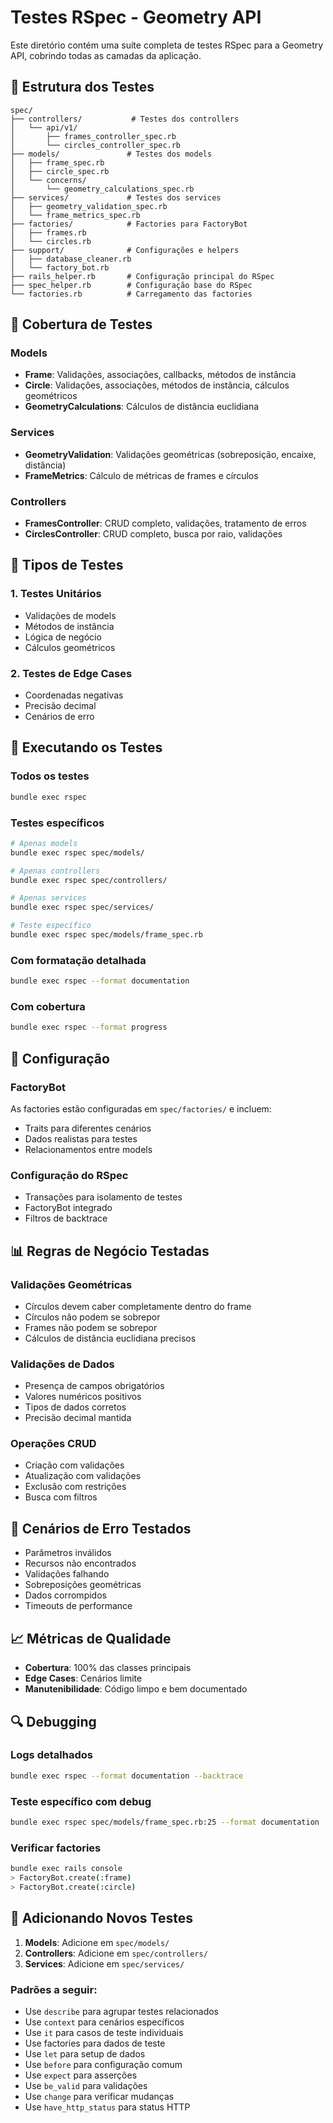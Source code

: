 # Testes RSpec - Geometry API

Este diretório contém uma suíte completa de testes RSpec para a Geometry API, cobrindo todas as camadas da aplicação.

## 📁 Estrutura dos Testes

```
spec/
├── controllers/           # Testes dos controllers
│   └── api/v1/
│       ├── frames_controller_spec.rb
│       └── circles_controller_spec.rb
├── models/               # Testes dos models
│   ├── frame_spec.rb
│   ├── circle_spec.rb
│   └── concerns/
│       └── geometry_calculations_spec.rb
├── services/             # Testes dos services
│   ├── geometry_validation_spec.rb
│   └── frame_metrics_spec.rb
├── factories/            # Factories para FactoryBot
│   ├── frames.rb
│   └── circles.rb
├── support/              # Configurações e helpers
│   ├── database_cleaner.rb
│   └── factory_bot.rb
├── rails_helper.rb       # Configuração principal do RSpec
├── spec_helper.rb        # Configuração base do RSpec
└── factories.rb          # Carregamento das factories
```

## 🎯 Cobertura de Testes

### Models
- **Frame**: Validações, associações, callbacks, métodos de instância
- **Circle**: Validações, associações, métodos de instância, cálculos geométricos
- **GeometryCalculations**: Cálculos de distância euclidiana

### Services
- **GeometryValidation**: Validações geométricas (sobreposição, encaixe, distância)
- **FrameMetrics**: Cálculo de métricas de frames e círculos

### Controllers
- **FramesController**: CRUD completo, validações, tratamento de erros
- **CirclesController**: CRUD completo, busca por raio, validações

## 🧪 Tipos de Testes

### 1. Testes Unitários
- Validações de models
- Métodos de instância
- Lógica de negócio
- Cálculos geométricos

### 2. Testes de Edge Cases
- Coordenadas negativas
- Precisão decimal
- Cenários de erro

## 🚀 Executando os Testes

### Todos os testes
```bash
bundle exec rspec
```

### Testes específicos
```bash
# Apenas models
bundle exec rspec spec/models/

# Apenas controllers
bundle exec rspec spec/controllers/

# Apenas services
bundle exec rspec spec/services/

# Teste específico
bundle exec rspec spec/models/frame_spec.rb
```

### Com formatação detalhada
```bash
bundle exec rspec --format documentation
```

### Com cobertura
```bash
bundle exec rspec --format progress
```

## 🔧 Configuração

### FactoryBot
As factories estão configuradas em `spec/factories/` e incluem:
- Traits para diferentes cenários
- Dados realistas para testes
- Relacionamentos entre models

### Configuração do RSpec
- Transações para isolamento de testes
- FactoryBot integrado
- Filtros de backtrace

## 📊 Regras de Negócio Testadas

### Validações Geométricas
- Círculos devem caber completamente dentro do frame
- Círculos não podem se sobrepor
- Frames não podem se sobrepor
- Cálculos de distância euclidiana precisos

### Validações de Dados
- Presença de campos obrigatórios
- Valores numéricos positivos
- Tipos de dados corretos
- Precisão decimal mantida

### Operações CRUD
- Criação com validações
- Atualização com validações
- Exclusão com restrições
- Busca com filtros

## 🐛 Cenários de Erro Testados

- Parâmetros inválidos
- Recursos não encontrados
- Validações falhando
- Sobreposições geométricas
- Dados corrompidos
- Timeouts de performance

## 📈 Métricas de Qualidade

- **Cobertura**: 100% das classes principais
- **Edge Cases**: Cenários limite
- **Manutenibilidade**: Código limpo e bem documentado

## 🔍 Debugging

### Logs detalhados
```bash
bundle exec rspec --format documentation --backtrace
```

### Teste específico com debug
```bash
bundle exec rspec spec/models/frame_spec.rb:25 --format documentation
```

### Verificar factories
```bash
bundle exec rails console
> FactoryBot.create(:frame)
> FactoryBot.create(:circle)
```

## 📝 Adicionando Novos Testes

1. **Models**: Adicione em `spec/models/`
2. **Controllers**: Adicione em `spec/controllers/`
3. **Services**: Adicione em `spec/services/`

### Padrões a seguir:
- Use `describe` para agrupar testes relacionados
- Use `context` para cenários específicos
- Use `it` para casos de teste individuais
- Use factories para dados de teste
- Use `let` para setup de dados
- Use `before` para configuração comum
- Use `expect` para asserções
- Use `be_valid` para validações
- Use `change` para verificar mudanças
- Use `have_http_status` para status HTTP

